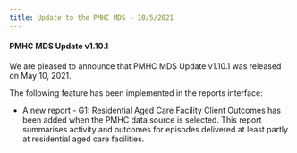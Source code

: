 ```yaml
---
title: Update to the PMHC MDS - 10/5/2021
---
```


#### PMHC MDS Update v1.10.1 ####

We are pleased to announce that PMHC MDS Update v1.10.1 was released on
May 10, 2021.

The following feature has been implemented in the reports interface:
* A new report - G1: Residential Aged Care Facility Client Outcomes has been
  added when the PMHC data source is selected. This report summarises activity
  and outcomes for episodes delivered at least partly at residential aged care
  facilities.
